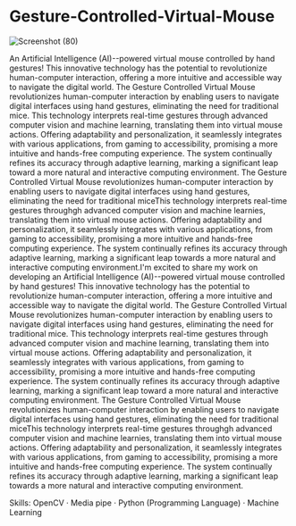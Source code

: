 # Gesture-Controlled-Virtual-Mouse
![Screenshot (80)](https://github.com/ayushrajofficial/Gesture-Controlled-Virtual-Mouse/assets/99070441/05858b0e-a9b8-44cc-a582-ef34a398706e)



An Artificial Intelligence (AI)--powered virtual mouse controlled by hand gestures! This innovative technology has the potential to revolutionize human-computer interaction, offering a more intuitive and accessible way to navigate the digital world. The Gesture Controlled Virtual Mouse revolutionizes human-computer interaction by enabling users to navigate digital interfaces using hand gestures, eliminating the need for traditional mice. This technology interprets real-time gestures through advanced computer vision and machine learning, translating them into virtual mouse actions. Offering adaptability and personalization, it seamlessly integrates with various applications, from gaming to accessibility, promising a more intuitive and hands-free computing experience. The system continually refines its accuracy through adaptive learning, marking a significant leap toward a more natural and interactive computing environment. The Gesture Controlled Virtual Mouse revolutionizes human-computer interaction by enabling users to navigate digital interfaces using hand gestures, eliminating the need for traditional miceThis technology interprets real-time gestures throughgh advanced computer vision and machine learnies, translating them into virtual mouse actions. Offering adaptability and personalization, it seamlessly integrates with various applications, from gaming to accessibility, promising a more intuitive and hands-free computing experience. The system continually refines its accuracy through adaptive learning, marking a significant leap towards a more natural and interactive computing environment.I'm excited to share my work on developing an Artificial Intelligence (AI)--powered virtual mouse controlled by hand gestures! This innovative technology has the potential to revolutionize human-computer interaction, offering a more intuitive and accessible way to navigate the digital world. The Gesture Controlled Virtual Mouse revolutionizes human-computer interaction by enabling users to navigate digital interfaces using hand gestures, eliminating the need for traditional mice. This technology interprets real-time gestures through advanced computer vision and machine learning, translating them into virtual mouse actions. Offering adaptability and personalization, it seamlessly integrates with various applications, from gaming to accessibility, promising a more intuitive and hands-free computing experience. The system continually refines its accuracy through adaptive learning, marking a significant leap toward a more natural and interactive computing environment. The Gesture Controlled Virtual Mouse revolutionizes human-computer interaction by enabling users to navigate digital interfaces using hand gestures, eliminating the need for traditional miceThis technology interprets real-time gestures throughgh advanced computer vision and machine learnies, translating them into virtual mouse actions. Offering adaptability and personalization, it seamlessly integrates with various applications, from gaming to accessibility, promising a more intuitive and hands-free computing experience. The system continually refines its accuracy through adaptive learning, marking a significant leap towards a more natural and interactive computing environment.

Skills: OpenCV · Media pipe · Python (Programming Language) · Machine Learning

